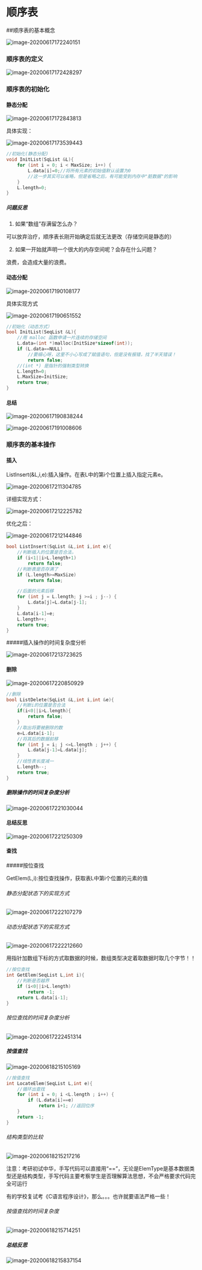 # 顺序表
##顺序表的基本概念

![image-20200617172240151](https://cdn.jsdelivr.net/gh/KimYangOfCat/MyPicStorage/2021-CSPostgraduate-408/20200810002154.jpg)

### 顺序表的定义

![image-20200617172428297](https://cdn.jsdelivr.net/gh/KimYangOfCat/MyPicStorage/2021-CSPostgraduate-408/20200810002155.jpg)

### 顺序表的初始化

#### 静态分配

![image-20200617172843813](https://cdn.jsdelivr.net/gh/KimYangOfCat/MyPicStorage/2021-CSPostgraduate-408/20200810002156.jpg)

具体实现：

![image-20200617173539443](https://cdn.jsdelivr.net/gh/KimYangOfCat/MyPicStorage/2021-CSPostgraduate-408/20200810002157.jpg)

```c
//初始化(静态分配)
void InitList(SqList &L){
    for (int i = 0; i < MaxSize; i++) {
        L.data[i]=0;//将所有元素的初始值默认设置为0
        //这一步其实可以省略，但是省略之后，有可能受到内存中"脏数据"的影响
    }
    L.length=0;
}
```

##### 问题反思

1. 如果“数组”存满留怎么办？

可以放弃治疗，顺序表长刚开始确定后就无法更改（存储空间是静态的）

2. 如果一开始就声明一个很大的内存空间呢？会存在什么问题？

浪费，会造成大量的浪费。

#### 动态分配

![image-20200617190108177](https://cdn.jsdelivr.net/gh/KimYangOfCat/MyPicStorage/2021-CSPostgraduate-408/20200810002158.jpg)

具体实现方式

![image-20200617190651552](https://cdn.jsdelivr.net/gh/KimYangOfCat/MyPicStorage/2021-CSPostgraduate-408/20200810002159.jpg)

```c
//初始化（动态方式）
bool InitList(SeqList &L){
    //用 malloc 函数申请一片连续的存储空间
    L.data=(int *)malloc(InitSize*sizeof(int));
    if (L.data==NULL)
        //要细心呀，这里不小心写成了赋值语句，但是没有报错，找了半天错误！
        return false;
    //(int *) 是指针的强制类型转换
    L.length=0;
    L.MaxSize=InitSize;
    return true;
}
```

#### 总结

![image-20200617190838244](https://cdn.jsdelivr.net/gh/KimYangOfCat/MyPicStorage/2021-CSPostgraduate-408/20200810002200.jpg)

![image-20200617191008606](https://cdn.jsdelivr.net/gh/KimYangOfCat/MyPicStorage/2021-CSPostgraduate-408/20200810002201.jpg)

### 顺序表的基本操作

#### 插入

ListInsert(&L,i,e):插入操作。在表L中的第i个位置上插入指定元素e。

![image-20200617211304785](https://cdn.jsdelivr.net/gh/KimYangOfCat/MyPicStorage/2021-CSPostgraduate-408/20200810002202.jpg)

详细实现方式：

![image-20200617212225782](https://cdn.jsdelivr.net/gh/KimYangOfCat/MyPicStorage/2021-CSPostgraduate-408/20200810002203.jpg)

优化之后：

![image-20200617212144846](https://cdn.jsdelivr.net/gh/KimYangOfCat/MyPicStorage/2021-CSPostgraduate-408/20200810002204.jpg)

```c
bool ListInsert(SqList &L,int i,int e){
    //判断插入的位置是否合法，
    if (i<1||i>L.length+1)
        return false;
    //判断表是否存满了
    if (L.length>=MaxSize)
        return false;

    //后面的元素后移
    for (int j = L.length; j >=i ; j--) {
        L.data[j]=L.data[j-1];
    }
    L.data[i-1]=e;
    L.length++;
    return true;
}
```

#####插入操作的时间复杂度分析

![image-20200617213723625](https://cdn.jsdelivr.net/gh/KimYangOfCat/MyPicStorage/2021-CSPostgraduate-408/20200810002205.jpg)

#### 删除

![image-20200617220850929](https://cdn.jsdelivr.net/gh/KimYangOfCat/MyPicStorage/2021-CSPostgraduate-408/20200810002206.jpg)

```c
//删除
bool ListDelete(SqList &L,int i,int &e){
    //判断i的位置是否合法
    if(i<0||i>L.length){
        return false;
    }
    //取出将要被删除的数
    e=L.data[i-1];
    //将其后的数据前移
    for (int j = i; j <=L.length ; j++) {
        L.data[j-1]=L.data[j];
    }
    //线性表长度减一
    L.length--;
    return true;
}
```



##### 删除操作的时间复杂度分析

![image-20200617221030044](https://cdn.jsdelivr.net/gh/KimYangOfCat/MyPicStorage/2021-CSPostgraduate-408/20200810002207.jpg)

#### 总结反思

![image-20200617221250309](https://cdn.jsdelivr.net/gh/KimYangOfCat/MyPicStorage/2021-CSPostgraduate-408/20200810002208.jpg)

#### 查找
#####按位查找

GetElem(L,i):按位查找操作，获取表L中第i个位置的元素的值

###### 静态分配状态下的实现方式

![image-20200617222107279](https://cdn.jsdelivr.net/gh/KimYangOfCat/MyPicStorage/2021-CSPostgraduate-408/20200810002209.jpg)

###### 动态分配状态下的实现方式

![image-20200617222212660](https://cdn.jsdelivr.net/gh/KimYangOfCat/MyPicStorage/2021-CSPostgraduate-408/20200810002210.jpg)

用指针加数组下标的方式取数据的时候，数组类型决定着取数据时取几个字节！！

```c
//按位查找
int GetElem(SeqList L,int i){
    //判断是否越界
    if (i<0||i>L.length)
        return -1;
    return L.data[i-1];
}
```

###### 按位查找的时间复杂度分析

![image-20200617222451314](https://cdn.jsdelivr.net/gh/KimYangOfCat/MyPicStorage/2021-CSPostgraduate-408/20200810002211.jpg)

##### 按值查找

![image-20200618215105169](https://cdn.jsdelivr.net/gh/KimYangOfCat/MyPicStorage/2021-CSPostgraduate-408/20200810002212.jpg)

```c
//按值查找
int LocateElem(SeqList L,int e){
    //循环出查找
    for (int i = 0; i <L.length ; i++) {
        if (L.data[i]==e)
            return i+1; //返回位序
    }
    return -1;
}
```

###### 结构类型的比较

![image-20200618215217216](https://cdn.jsdelivr.net/gh/KimYangOfCat/MyPicStorage/2021-CSPostgraduate-408/20200810002213.jpg)

注意：考研初试中华，手写代码可以直接用“==”，无论是ElemType是基本数据类型还是结构类型，手写代码主要考察学生是否理解算法思想，不会严格要求代码完全可运行

有的学校复试考《C语言程序设计》，那么。。。也许就要语法严格一些！

######  按值查找的时间复杂度

![image-20200618215714251](https://cdn.jsdelivr.net/gh/KimYangOfCat/MyPicStorage/2021-CSPostgraduate-408/20200810002214.jpg)

##### 总结反思

![image-20200618215837154](https://cdn.jsdelivr.net/gh/KimYangOfCat/MyPicStorage/2021-CSPostgraduate-408/20200810002215.jpg)

